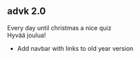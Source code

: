 ## advk 2.0

Every day until christmas a nice quiz   
Hyvää joulua!
- Add navbar with links to old year version